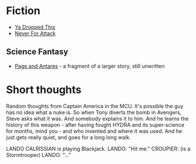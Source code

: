 <!-- TITLE: Fiction -->
<!-- SUBTITLE: A quick summary of Fiction -->

# Fiction
* [Ya Dropped This](fiction/ya-dropped-this)
* [Never For Attack](fiction/never-for-attack)

## Science Fantasy

* [Page and Antares](fiction/page-and-antares) - a fragment of a larger story, still unwritten

# Short thoughts
Random thoughts from Captain America in the MCU. It's possible the guy has no idea what a nuke is. So when Tony diverts the bomb in Avengers, Steve asks what it was. And somebody explains it to him. And he learns the history of this weapon - after having fought HYDRA and its super-science for months, mind you - and who invented and where it was used. And he just gets really quiet, and goes for a long long walk.

LANDO CALRISSIAN is playing Blackjack.
LANDO: "Hit me."
CROUPIER: (is a Stormtrooper)
LANDO: "..."